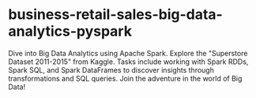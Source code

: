 # business-retail-sales-big-data-analytics-pyspark
Dive into Big Data Analytics using Apache Spark. Explore the "Superstore Dataset 2011-2015" from Kaggle. Tasks include working with Spark RDDs, Spark SQL, and Spark DataFrames to discover insights through transformations and SQL queries. Join the adventure in the world of Big Data!
